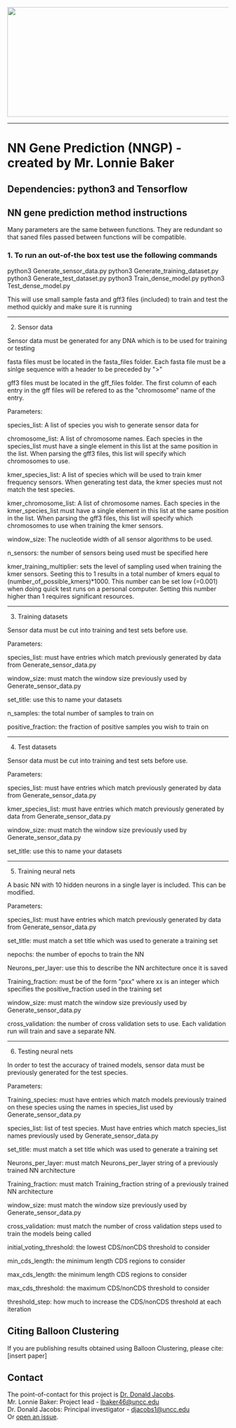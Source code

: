 <p align="center">
  <img width="600" height="250" src="https://github.com/jwodder/versioningit/assets/91847580/6ee1a363-ce2b-4d3f-8330-4bb13506f3c2">
</p>

---

# NN Gene Prediction (NNGP) - created by Mr. Lonnie Baker
## Dependencies: python3 and Tensorflow
NN gene prediction method instructions
---

Many parameters are the same between functions. They are redundant so that saned files passed between functions will be compatible.


### 1. To run an out-of-the box test use the following commands

python3 Generate_sensor_data.py
python3 Generate_training_dataset.py 
python3 Generate_test_dataset.py 
python3 Train_dense_model.py 
python3 Test_dense_model.py

This will use small sample fasta and gff3 files (included) to train and test the method quickly and make sure it is running

---

2. Sensor data

Sensor data must be generated for any DNA which is to be used for training or testing

fasta files must be located in the fasta_files folder. Each fasta file must be a sinlge sequence with a header to be preceded by ">"

gff3 files must be located in the gff_files folder. The first column of each entry in the gff files will be refered to as the "chromosome" name of the entry.

Parameters:

species_list: A list of species you wish to generate sensor data for

chromosome_list: A list of chromosome names. Each species in the species_list must have a single element in this list at the same position in the list. When parsing the gff3 files, this list will specify which chromosomes to use.

kmer_species_list: A list of species which will be used to train kmer frequency sensors. When generating test data, the kmer species must not match the test species.

kmer_chromosome_list: A list of chromosome names. Each species in the kmer_species_list must have a single element in this list at the same position in the list. When parsing the gff3 files, this list will specify which chromosomes to use when training the kmer sensors.

window_size: The nucleotide width of all sensor algorithms to be used.

n_sensors: the number of sensors being used must be specified here

kmer_training_multiplier: sets the level of sampling used when training the kmer sensors. Seeting this to 1 results in a total number of kmers equal to (number_of_possible_kmers)*1000. This number can be set low (=0.001) when doing quick test runs on a personal computer. Setting this number higher than 1 requires significant resources.

---

3. Training datasets

Sensor data must be cut into training and test sets before use.

Parameters:

species_list: must have entries which match previously generated by data from Generate_sensor_data.py

window_size: must match the window size previously used by Generate_sensor_data.py

set_title: use this to name your datasets

n_samples: the total number of samples to train on

positive_fraction: the fraction of positive samples you wish to train on

---

4. Test datasets

Sensor data must be cut into training and test sets before use.

Parameters:

species_list: must have entries which match previously generated by data from Generate_sensor_data.py

kmer_species_list: must have entries which match previously generated by data from Generate_sensor_data.py

window_size: must match the window size previously used by Generate_sensor_data.py

set_title: use this to name your datasets

---

5. Training neural nets

A basic NN with 10 hidden neurons in a single layer is included. This can be modified.

Parameters:

species_list: must have entries which match previously generated by data from Generate_sensor_data.py

set_title: must match a set title which was used to generate a training set

nepochs: the number of epochs to train the NN

Neurons_per_layer: use this to describe the NN architecture once it is saved

Training_fraction: must be of the form "pxx" where xx is an integer which specifies the positive_fraction used in the training set

window_size: must match the window size previously used by Generate_sensor_data.py

cross_validation: the number of cross validation sets to use. Each validation run will train and save a separate NN.

---

6. Testing neural nets

In order to test the accuracy of trained models, sensor data must be previously generated for the test species.

Parameters:

Training_species: must have entries which match models previously trained on these species using the names in species_list used by Generate_sensor_data.py

species_list: list of test species. Must have entries which match species_list names previously used by Generate_sensor_data.py

set_title: must match a set title which was used to generate a training set

Neurons_per_layer: must match Neurons_per_layer string of a previously trained NN architecture

Training_fraction: must match Training_fraction string of a previously trained NN architecture

window_size: must match the window size previously used by Generate_sensor_data.py

cross_validation: must match the number of cross validation steps used to train the models being called

initial_voting_threshold: the lowest CDS/nonCDS threshold to consider

min_cds_length: the minimum length CDS regions to consider

max_cds_length: the minimum length CDS regions to consider

max_cds_threshold: the maximum CDS/nonCDS threshold to consider

threshold_step: how much to increase the CDS/nonCDS threshold at each iteration

Citing Balloon Clustering
-------------
If you are publishing results obtained using Balloon Clustering, please cite: [insert paper]


Contact
-------
The point-of-contact for this project is [Dr. Donald Jacobs](https://datascience.charlotte.edu/directory/donald-jacobs). <br />
Mr. Lonnie Baker: Project lead - [lbaker46@uncc.edu](mailto:lbaker46@uncc.edu) <br />
Dr. Donald Jacobs: Principal investigator - [djacobs1@uncc.edu](mailto:djacobs1@uncc.edu) <br />
Or [open an issue](https://github.com/BioMolecularPhysicsGroup-UNCC/NN-Gene-Prediction/issues).
